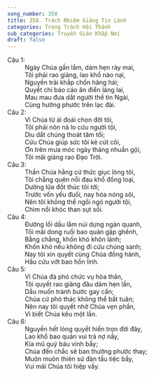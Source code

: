 ```yaml
---
song_number: 358
title: 358. Trách Nhiệm Giảng Tin Lành
categories: Trọng Trách Hội Thánh
sub_categories: Truyền Giáo Khắp Nơi
draft: false
---
```

<dl><dt>Câu 1:</dt><dd data-verse="1">Ngày Chúa gần lắm, dám hẹn rày mai, <br/>Tôi phải rao giảng, lao khổ nào nại, <br/>Nguyền trải khắp chốn hăng hái; <br/>Quyết chí báo cáo ân điển láng lai, <br/>Mau mau đưa dắt người thế tin Ngài, <br/>Cùng hưởng phước trên lạc đài. </dd><dt>Câu 2:</dt><dd data-verse="2">Vì Chúa từ ái đoái chọn đời tôi, <br/>Tôi phải nôn nả lo cứu người tội, <br/>Dìu dắt chúng thoát tăm tối; <br/>Cứu Chúa giúp sức tôi kẻ cút côi, <br/>Ơn trên mưa móc ngày tháng nhuần gội, <br/>Tôi mãi giảng rao Đạo Trời. </dd><dt>Câu 3:</dt><dd data-verse="3">Thần Chúa hằng cứ thức giục lòng tôi, <br/>Tôi chẳng quên nỗi đau khổ đồng loại, <br/>Dường lửa đốt thúc tôi tới; <br/>Trước vốn yếu đuối, nay hóa nóng sôi, <br/>Nên tôi không thể ngồi ngó người tội, <br/>Chìm nổi khóc than sụt sồi. </dd><dt>Câu 4:</dt><dd data-verse="4">Đường lối dầu lắm núi dựng ngàn quanh, <br/>Tôi mãi dong ruổi bao quản gập ghềnh, <br/>Bằng chẳng, khốn khó khôn lánh; <br/>Khốn khó nếu không đi cứu chúng sanh; <br/>Nay tôi xin quyết cùng Chúa đồng hành, <br/>Hầu cứu vớt bao hồn linh. </dd><dt>Câu 5:</dt><dd data-verse="5">Vì Chúa đà phó chức vụ hòa thân, <br/>Tôi quyết rao giảng đâu dám hẹn lần, <br/>Dầu muốn tránh bước gay cấn; <br/>Chúa cứ phó thác không thể bất tuân; <br/>Nên nay tôi quyết nhờ Chúa vẹn phần, <br/>Vì biết Chúa kêu một lần. </dd><dt>Câu 6:</dt><dd data-verse="6">Nguyền hết lòng quyết hiến trọn đời đây, <br/>Lao khổ bao quản vui trả nợ nầy, <br/>Kìa mũ quý báu vinh bấy; <br/>Chúa đến chắc sẽ ban thưởng phước thay; <br/>Muôn muôn thiên sứ đàn tấu tiệc bầy, <br/>Vui mãi Chúa tôi hiệp vầy. </dd></dl>